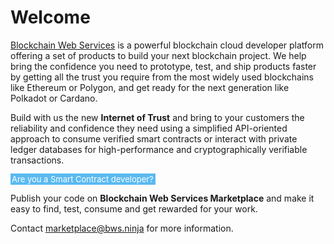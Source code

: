 <style>
.welcome-highlight {
    background-color:#5abaf0;
    color:white;
    text-shadow: none !important;
    font-size:13px;
    padding: 1px 3px 1px 2px;
  }
</style>

# Welcome

[Blockchain Web Services](https://bws.ninja) is a powerful blockchain cloud developer platform offering a set of products to build your next blockchain project. We help bring the confidence you need to prototype, test, and ship products faster by getting all the trust you require from the most widely used blockchains like Ethereum or Polygon, and get ready for the next generation like Polkadot or Cardano.

Build with us the new **Internet of Trust** and bring to your customers the reliability and confidence they need using a simplified API-oriented approach to consume verified smart contracts or interact with private ledger databases for high-performance and cryptographically verifiable transactions.

<span class="welcome-highlight">Are you a Smart Contract developer?</span>

Publish your code on **Blockchain Web Services Marketplace** and make it easy to find, test, consume and get rewarded for your work.

Contact marketplace@bws.ninja for more information.
